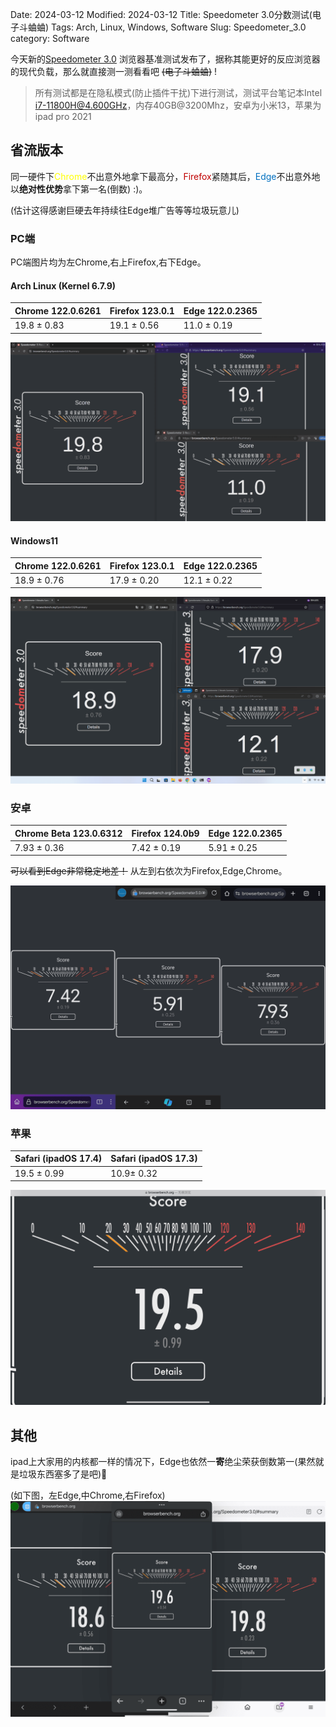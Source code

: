 Date: 2024-03-12
Modified: 2024-03-12
Title: Speedometer 3.0分数测试(电子斗蛐蛐)
Tags: Arch, Linux, Windows, Software
Slug: Speedometer_3.0
category: Software

今天新的[Speedometer 3.0](https://browserbench.org/Speedometer3.0/) 浏览器基准测试发布了，据称其能更好的反应浏览器的现代负载，那么就直接测一测看看吧 ~~(电子斗蛐蛐)~~ !

 > 所有测试都是在隐私模式(防止插件干扰)下进行测试，测试平台笔记本Intel i7-11800H@4.600GHz，内存40GB@3200Mhz，安卓为小米13，苹果为ipad pro 2021

## 省流版本

同一硬件下<font color="#ffff00">Chrome</font>不出意外地拿下最高分，<font color="#c00000">Firefox</font>紧随其后，<font color="#0070c0">Edge</font>不出意外地以**绝对性优势**拿下第一名(倒数) :)。

(估计这得感谢巨硬去年持续往Edge堆广告等等垃圾玩意儿)

### PC端

PC端图片均为左Chrome,右上Firefox,右下Edge。
#### Arch Linux (Kernel 6.7.9)

| Chrome 122.0.6261 | Firefox 123.0.1 | Edge 122.0.2365 |
| ----------------- | --------------- | --------------- |
| 19.8 ± 0.83       | 19.1 ± 0.56     | 11.0 ± 0.19     |

![arch](images/3/Arch.png)
#### Windows11

| Chrome 122.0.6261 | Firefox 123.0.1 | Edge 122.0.2365 |
| ----------------- | --------------- | --------------- |
| 18.9 ± 0.76       | 17.9 ± 0.20     | 12.1 ± 0.22     |

![win](images/3/Win.png)
### 安卓

| Chrome Beta 123.0.6312 | Firefox 124.0b9 | Edge 122.0.2365 |
| ---------------------- | --------------- | --------------- |
| 7.93 ± 0.36            | 7.42 ± 0.19     | 5.91 ± 0.25     |

~~可以看到Edge非常稳定地差！~~
从左到右依次为Firefox,Edge,Chrome。

![android](images/3/Android.png)
### 苹果

| Safari (ipadOS 17.4) | Safari (ipadOS 17.3) |
| -------------------- | -------------------- |
| 19.5 ± 0.99          | 10.9± 0.32           |

![apple](images/3/IPADOS.png)

## 其他
ipad上大家用的内核都一样的情况下，Edge也依然一**寄**绝尘荣获倒数第一(果然就是垃圾东西塞多了是吧)🥰

(如下图，左Edge,中Chrome,右Firefox)
![ios_edge](images/3/ipados_edge.png)

<script src="https://giscus.app/client.js"
        data-repo="Menghuan1918/WebPage"
        data-repo-id="R_kgDOLcYFwA"
        data-category="Announcements"
        data-category-id="DIC_kwDOLcYFwM4Cdwpr"
        data-mapping="pathname"
        data-strict="0"
        data-reactions-enabled="1"
        data-emit-metadata="0"
        data-input-position="bottom"
        data-theme="preferred_color_scheme"
        data-lang="zh-CN"
        crossorigin="anonymous"
        async>
</script>